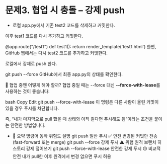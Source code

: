 # 문제3. 협업 시 충돌 – 강제 push
* 로컬 app.py에서 기존 test2 코드를 삭제하고 커밋한다.

이후 test1 코드를 다시 추가하고 커밋한다.

@app.route("/test1")
def test1():
    return render_template('test1.html')
한편, GitHub 웹에서는 다시 test2 코드를 추가하고 커밋한다.

로컬에서 강제로 push 한다.

git push --force
GitHub에서 최종 app.py의 상태를 확인한다.

🚫 협업 중엔 어떻게 해야 할까?
협업 중일 때는 --force 대신 **--force-with-lease**를 사용하는 것이 좋습니다:

bash
Copy
Edit
git push --force-with-lease
이 명령은 다른 사람이 올린 커밋이 있을 경우 푸시를 차단합니다.

즉, “내가 마지막으로 pull 했을 때 상태와 아직 같다면 푸시해도 됨”이라는 조건을 붙이는 안전한 방법입니다.

* 🧠 요약
명령어	동작	위험도	설명
git push	일반 푸시	✅ 안전	변경된 커밋만 전송 (fast-forward 또는 merge)
git push --force	강제 푸시	⚠️ 위험	원격 브랜치 히스토리 강제 덮어쓰기
git push --force-with-lease	안전한 강제 푸시	🟡 비교적 안전	내가 pull한 이후 원격에서 변경 없으면 푸시 허용